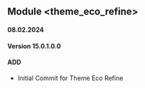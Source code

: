## Module <theme_eco_refine>

#### 08.02.2024
#### Version 15.0.1.0.0
#### ADD
- Initial Commit for Theme Eco Refine 
